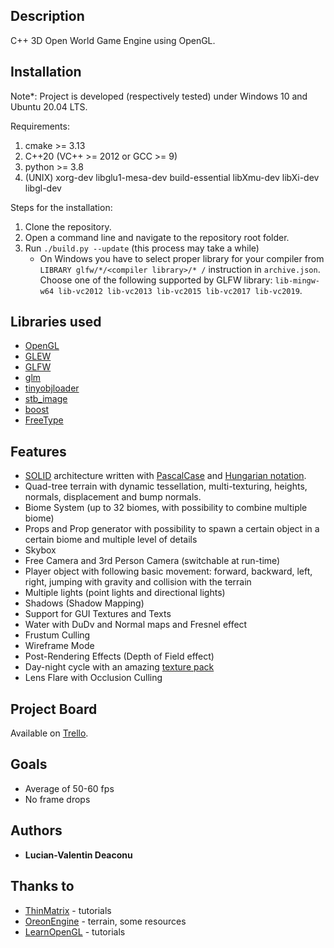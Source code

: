 ## Description

C++ 3D Open World Game Engine using OpenGL.

## Installation
Note*: Project is developed (respectively tested) under Windows 10 and Ubuntu 20.04 LTS. 

Requirements:
1. cmake >= 3.13
2. C++20 (VC++ >= 2012 or GCC >= 9)
3. python >= 3.8
4. (UNIX) xorg-dev libglu1-mesa-dev build-essential libXmu-dev libXi-dev libgl-dev

Steps for the installation:
1. Clone the repository.
2. Open a command line and navigate to the repository root folder.
3. Run `./build.py --update` (this process may take a while)
    * On Windows you have to select proper library for your compiler from `LIBRARY glfw/*/<compiler library>/* /` instruction in `archive.json`. Choose one of the following supported by GLFW library: `lib-mingw-w64 lib-vc2012 lib-vc2013 lib-vc2015 lib-vc2017 lib-vc2019`.

## Libraries used

* [OpenGL](https://www.opengl.org/)
* [GLEW](http://glew.sourceforge.net/)
* [GLFW](https://www.glfw.org/)
* [glm](https://glm.g-truc.net/0.9.9/index.html)
* [tinyobjloader](https://github.com/tinyobjloader/tinyobjloader)
* [stb_image](https://github.com/nothings/stb/blob/master/stb_image.h)
* [boost](https://www.boost.org/)
* [FreeType](https://www.freetype.org/)

## Features

* [SOLID](https://en.wikipedia.org/wiki/SOLID) architecture written with [PascalCase](https://wiki.c2.com/?PascalCase) and [Hungarian notation](https://en.wikipedia.org/wiki/Hungarian_notation).
* Quad-tree terrain with dynamic tessellation, multi-texturing, heights, normals, displacement and bump normals. 
* Biome System (up to 32 biomes, with possibility to combine multiple biome)
* Props and Prop generator with possibility to spawn a certain object in a certain biome and multiple level of details
* Skybox
* Free Camera and 3rd Person Camera (switchable at run-time)
* Player object with following basic movement: forward, backward, left, right, jumping with gravity and collision with the terrain
* Multiple lights (point lights and directional lights)
* Shadows (Shadow Mapping)
* Support for GUI Textures and Texts
* Water with DuDv and Normal maps and Fresnel effect
* Frustum Culling
* Wireframe Mode
* Post-Rendering Effects (Depth of Field effect)
* Day-night cycle with an amazing [texture pack](https://assetstore.unity.com/packages/2d/textures-materials/sky/10-skyboxes-pack-day-night-32236#description)
* Lens Flare with Occlusion Culling

## Project Board

Available on [Trello](https://trello.com/b/lx9Ny7u6/vdge).

## Goals

* Average of 50-60 fps
* No frame drops

## Authors

* **Lucian-Valentin Deaconu**

## Thanks to

* [ThinMatrix](https://www.youtube.com/watch?v=VS8wlS9hF8E&list=PLRIWtICgwaX0u7Rf9zkZhLoLuZVfUksDP) - tutorials
* [OreonEngine](https://github.com/fynnfluegge/oreon-engine) - terrain, some resources
* [LearnOpenGL](https://learnopengl.com/) - tutorials